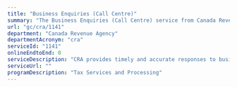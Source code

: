 ```yaml
---
title: "Business Enquiries (Call Centre)"
summary: "The Business Enquiries (Call Centre) service from Canada Revenue Agency is not available end-to-end online, according to the GC Service Inventory."
url: "gc/cra/1141"
department: "Canada Revenue Agency"
departmentAcronym: "cra"
serviceId: "1141"
onlineEndtoEnd: 0
serviceDescription: "CRA provides timely and accurate responses to businesses via telephone enquiries."
serviceUrl: ""
programDescription: "Tax Services and Processing"
---
```

